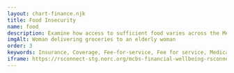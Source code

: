 ```yaml
---
layout: chart-finance.njk
title: Food Insecurity
name: food
description: Examine how access to sufficient food varies across the Medicare population.
imgAlt: Woman delivering groceries to an elderly woman
order: 3
keywords: Insurance, Coverage, Fee-for-service, Fee for service, Medicare Advantage, MA, Chronic, Sex, Gender, Age, Language, English, Income, Race, Ethnicity, Dual eligible, Dual, Dually eligible, Geography, Urban, Rural, Region, Metropolitan, Health status, Disability, Financial security, Cost, Costs, Money, Finance, Finances, Behavior, Supplies, Needs, Necessities, Eat, Ate, Meals, Afford, Hunger, Hungry, Nutrition, Access, Access to care
iframe: https://rsconnect-stg.norc.org/mcbs-financial-wellbeing-rsconnect/?FoodInsecurity
---
```


